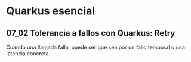 # Quarkus esencial
## 07_02 Tolerancia a fallos con Quarkus: Retry

Cuando una llamada falla, puede ser que sea por un fallo temporal o una latencia concreta. 


